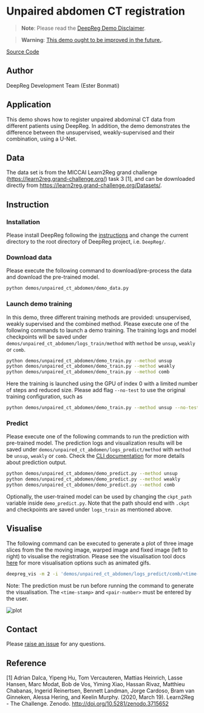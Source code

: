 # Unpaired abdomen CT registration

> **Note**: Please read the
> [DeepReg Demo Disclaimer](introduction.html#demo-disclaimer).

> **Warning**:
> [This demo ought to be improved in the future.](https://github.com/DeepRegNet/DeepReg/issues/552).

[Source Code](https://github.com/DeepRegNet/DeepReg/tree/main/demos/unpaired_ct_abdomen)

## Author

DeepReg Development Team (Ester Bonmati)

## Application

This demo shows how to register unpaired abdominal CT data from different patients using
DeepReg. In addition, the demo demonstrates the difference between the unsupervised,
weakly-supervised and their combination, using a U-Net.

## Data

The data set is from the MICCAI Learn2Reg grand challenge
(https://learn2reg.grand-challenge.org/) task 3 [1], and can be downloaded directly from
https://learn2reg.grand-challenge.org/Datasets/.

## Instruction

### Installation

Please install DeepReg following the [instructions](../getting_started/install.html) and
change the current directory to the root directory of DeepReg project, i.e. `DeepReg/`.

### Download data

Please execute the following command to download/pre-process the data and download the
pre-trained model.

```bash
python demos/unpaired_ct_abdomen/demo_data.py
```

### Launch demo training

In this demo, three different training methods are provided: unsupervised, weakly
supervised and the combined method. Please execute one of the following commands to
launch a demo training. The training logs and model checkpoints will be saved under
`demos/unpaired_ct_abdomen/logs_train/method` with `method` be `unsup`, `weakly` or
`comb`.

```bash
python demos/unpaired_ct_abdomen/demo_train.py --method unsup
python demos/unpaired_ct_abdomen/demo_train.py --method weakly
python demos/unpaired_ct_abdomen/demo_train.py --method comb
```

Here the training is launched using the GPU of index 0 with a limited number of steps
and reduced size. Please add flag `--no-test` to use the original training
configuration, such as

```bash
python demos/unpaired_ct_abdomen/demo_train.py --method unsup --no-test
```

### Predict

Please execute one of the following commands to run the prediction with pre-trained
model. The prediction logs and visualization results will be saved under
`demos/unpaired_ct_abdomen/logs_predict/method` with `method` be `unsup`, `weakly` or
`comb`. Check the [CLI documentation](../docs/cli.html) for more details about
prediction output.

```bash
python demos/unpaired_ct_abdomen/demo_predict.py --method unsup
python demos/unpaired_ct_abdomen/demo_predict.py --method weakly
python demos/unpaired_ct_abdomen/demo_predict.py --method comb
```

Optionally, the user-trained model can be used by changing the `ckpt_path` variable
inside `demo_predict.py`. Note that the path should end with `.ckpt` and checkpoints are
saved under `logs_train` as mentioned above.

## Visualise

The following command can be executed to generate a plot of three image slices from the
the moving image, warped image and fixed image (left to right) to visualise the
registration. Please see the visualisation tool docs
[here](https://github.com/DeepRegNet/DeepReg/blob/main/docs/source/docs/visualisation_tool.md)
for more visualisation options such as animated gifs.

```bash
deepreg_vis -m 2 -i 'demos/unpaired_ct_abdomen/logs_predict/comb/<time-stamp>/test/<pair-number>/moving_image.nii.gz, demos/unpaired_ct_abdomen/logs_predict/comb/<time-stamp>/test/<pair-number>/pred_fixed_image.nii.gz, demos/unpaired_ct_abdomen/logs_predict/comb/<time-stamp>/test/<pair-number>/fixed_image.nii.gz' --slice-inds '30,50,65' -s demos/unpaired_ct_abdomen/logs_predict/comb/<time-stamp>/test/<pair-number>
```

Note: The prediction must be run before running the command to generate the
visualisation. The `<time-stamp>` and `<pair-number>` must be entered by the user.

![plot](../assets/unpaired_ct_abdomen.png)

## Contact

Please [raise an issue](https://github.com/DeepRegNet/DeepReg/issues/new/choose) for any
questions.

## Reference

[1] Adrian Dalca, Yipeng Hu, Tom Vercauteren, Mattias Heinrich, Lasse Hansen, Marc
Modat, Bob de Vos, Yiming Xiao, Hassan Rivaz, Matthieu Chabanas, Ingerid Reinertsen,
Bennett Landman, Jorge Cardoso, Bram van Ginneken, Alessa Hering, and Keelin Murphy.
(2020, March 19). Learn2Reg - The Challenge. Zenodo.
http://doi.org/10.5281/zenodo.3715652
